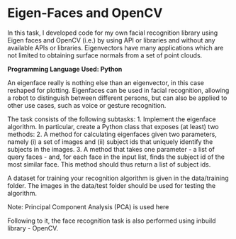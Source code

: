 # Eigen-Faces and OpenCV
In this task, I developed code for my own facial recognition library using Eigen faces and OpenCV (i.e.) by using API or libraries and without any available APIs or libraries. Eigenvectors have many applications which are not limited to obtaining surface normals from a set of point clouds.

**Programming Language Used: Python**

An eigenface really is nothing else than an eigenvector, in this case reshaped for plotting. Eigenfaces can be used in facial recognition, allowing a robot to distinguish between different persons, but can also be applied to other use cases, such as voice or gesture recognition.

The task consists of the following subtasks:
    1. Implement the eigenface algorithm. In particular, create a Python class that exposes (at least) two methods:
    2. A method for calculating eigenfaces given two parameters, namely (i) a set of images and (ii) subject ids that uniquely identify the subjects in the images.
    3. A method that takes one parameter - a list of query faces - and, for each face in the input list, finds the subject id of the most similar face. This method should thus return a list of subject ids.

A dataset for training your recognition algorithm is given in the data/training folder. The images in the data/test folder should be used for testing the algorithm.

Note: Principal Component Analysis (PCA) is used here

Following to it, the face recognition task is also performed using inbuild library - OpenCV. 

